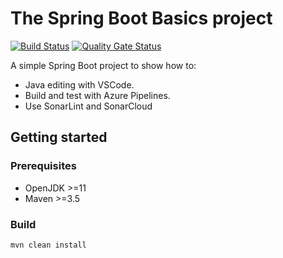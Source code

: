 # The Spring Boot Basics project

[![Build Status](https://dev.azure.com/kaizimmerm/tutorials/_apis/build/status/kaizimmerm.spring-boot-basics?branchName=master)](https://dev.azure.com/kaizimmerm/tutorials/_build/latest?definitionId=2&branchName=master) [![Quality Gate Status](https://sonarcloud.io/api/project_badges/measure?project=kaizimmerm_spring-boot-basics&metric=alert_status)](https://sonarcloud.io/dashboard?id=kaizimmerm_spring-boot-basics)



A simple Spring Boot project to show how to:

* Java editing with VSCode.
* Build and test with Azure Pipelines.
* Use SonarLint and SonarCloud

## Getting started

### Prerequisites

* OpenJDK >=11
* Maven >=3.5

### Build

`mvn clean install`
